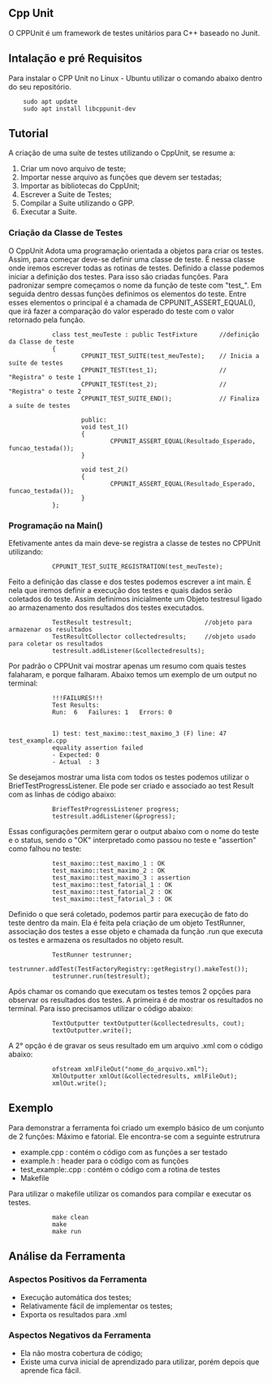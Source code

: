 ## Cpp Unit

O CPPUnit é um framework de testes unitários para C++ baseado no Junit. 



## Intalação e pré Requisitos

Para instalar o CPP Unit no Linux - Ubuntu utilizar o comando abaixo dentro do seu repositório.

        sudo apt update
        sudo apt install libcppunit-dev

## Tutorial

A criação de uma suíte de testes utilizando o CppUnit, se resume a:

1. Criar um novo arquivo de teste;
2. Importar nesse arquivo as funções que devem ser testadas;
3. Importar as bibliotecas do CppUnit;
4. Escrever a Suite de Testes;
5. Compilar a Suite utilizando o GPP.
6. Executar a Suite.

### Criação da Classe de Testes

O CppUnit Adota uma programação orientada a objetos para criar os testes. Assim, para começar deve-se definir uma classe de teste. É nessa classe onde iremos escrever todas as rotinas de testes. Definido a classe podemos iniciar a definição dos testes. Para isso são criadas funções. Para padronizar sempre começamos o nome da função de teste com "test_". Em seguida dentro dessas funções definimos os elementos do teste. Entre esses elementos o principal é a chamada de CPPUNIT_ASSERT_EQUAL(), que irá fazer a comparação do valor esperado do teste com o valor retornado pela função.

                class test_meuTeste : public TestFixture      //definição da Classe de teste
                {
                        CPPUNIT_TEST_SUITE(test_meuTeste);    // Inicia a suíte de testes
                        CPPUNIT_TEST(test_1);                 // "Registra" o teste 1
                        CPPUNIT_TEST(test_2);                 // "Registra" o teste 2 
                        CPPUNIT_TEST_SUITE_END();             // Finaliza a suíte de testes

                        public:
                        void test_1()                                                        
                        {
                                CPPUNIT_ASSERT_EQUAL(Resultado_Esperado, funcao_testada());  
                        }

                        void test_2()                                                        
                        {
                                CPPUNIT_ASSERT_EQUAL(Resultado_Esperado, funcao_testada());  
                        }
                };



### Programação na Main()

Efetivamente antes da main deve-se registra a classe de testes no CPPUnit utilizando:

                CPPUNIT_TEST_SUITE_REGISTRATION(test_meuTeste);


Feito a definição das classe e dos testes podemos escrever a int main. É nela que iremos definir a execução dos testes e quais dados serão coletados do teste. Assim definimos inicialmente um Objeto testresul ligado ao armazenamento dos resultados dos testes executados.

                TestResult testresult;                    //objeto para armazenar os resultados
                TestResultCollector collectedresults;     //objeto usado para coletar os resultados 
                testresult.addListener(&collectedresults);                              


Por padrão o CPPUnit vai mostrar apenas um resumo com quais testes falaharam, e porque falharam. Abaixo temos um exemplo de um output no terminal:

                !!!FAILURES!!!
                Test Results:
                Run:  6   Failures: 1   Errors: 0


                1) test: test_maximo::test_maximo_3 (F) line: 47 test_example.cpp
                equality assertion failed
                - Expected: 0
                - Actual  : 3


Se desejamos mostrar uma lista com todos os testes podemos utilizar o BriefTestProgressListener. Ele pode ser criado e associado ao test Result com as linhas de código abaixo:

                BriefTestProgressListener progress;         
                testresult.addListener(&progress);             

Essas configurações permitem gerar o output abaixo com o nome do teste e o status, sendo o "OK" interpretado como passou no teste e "assertion" como falhou no teste:

                test_maximo::test_maximo_1 : OK
                test_maximo::test_maximo_2 : OK
                test_maximo::test_maximo_3 : assertion
                test_maximo::test_fatorial_1 : OK
                test_maximo::test_fatorial_2 : OK
                test_maximo::test_fatorial_3 : OK


Definido o que será coletado, podemos partir para execução de fato do teste dentro da main. Ela é feita pela criação de um objeto TestRunner, associação dos testes a esse objeto e chamada da função .run que executa os testes e armazena os resultados no objeto result.

                TestRunner testrunner;                                                 
                testrunner.addTest(TestFactoryRegistry::getRegistry().makeTest());
                testrunner.run(testresult);                                             

Após chamar os comando que executam os testes temos 2 opções para observar os resultados dos testes. A primeira é de mostrar os resultados no terminal. Para isso precisamos utilizar o código abaixo:

                TextOutputter textOutputter(&collectedresults, cout);
                textOutputter.write();


A 2° opção é de gravar os seus resultado em um arquivo .xml com o código abaixo:

                ofstream xmlFileOut("nome_do_arquivo.xml");                      
                XmlOutputter xmlOut(&collectedresults, xmlFileOut);              
                xmlOut.write();                                              


## Exemplo

Para demonstrar a ferramenta foi criado um exemplo básico de um conjunto de 2 funções: Máximo e fatorial. Ele encontra-se com a seguinte estrutrura

- example.cpp : contém o código com as funções a ser testado
- example.h : header para o código com as funções
- test_example:.cpp : contém o código com a rotina de testes
- Makefile

Para utilizar o makefile utilizar os comandos para compilar e executar os testes.

                make clean
                make 
                make run 



## Análise da Ferramenta

### Aspectos Positivos da Ferramenta

- Execução automática dos testes;
- Relativamente fácil de implementar os testes;
- Exporta os resultados para .xml

### Aspectos Negativos da Ferramenta

- Ela não mostra cobertura de código;
- Existe uma curva inicial de aprendizado para utilizar, porém depois que aprende fica fácil.
        